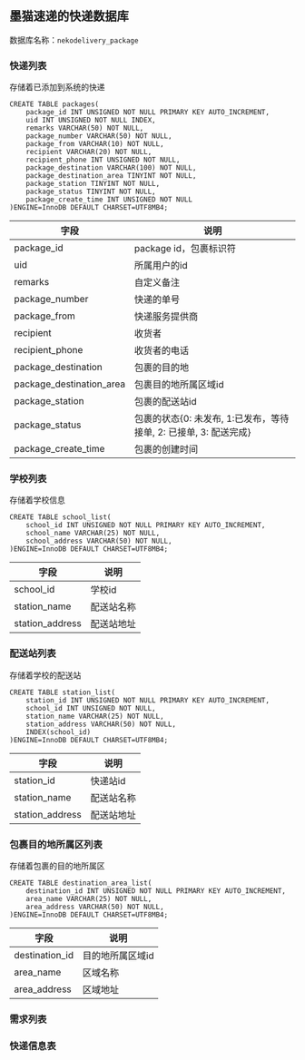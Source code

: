 ## 墨猫速递的快递数据库

数据库名称：`nekodelivery_package`

### 快递列表

存储着已添加到系统的快递

```mysql
CREATE TABLE packages(
	package_id INT UNSIGNED NOT NULL PRIMARY KEY AUTO_INCREMENT,
    uid INT UNSIGNED NOT NULL INDEX,
    remarks VARCHAR(50) NOT NULL,
    package_number VARCHAR(50) NOT NULL,
    package_from VARCHAR(10) NOT NULL,
    recipient VARCHAR(20) NOT NULL,
    recipient_phone INT UNSIGNED NOT NULL,
    package_destination VARCHAR(100) NOT NULL,
    package_destination_area TINYINT NOT NULL,
    package_station TINYINT NOT NULL,
    package_status TINYINT NOT NULL,
    package_create_time INT UNSIGNED NOT NULL
)ENGINE=InnoDB DEFAULT CHARSET=UTF8MB4;
```

| 字段                     | 说明                                                         |
| ------------------------ | ------------------------------------------------------------ |
| package_id               | package id，包裹标识符                                       |
| uid                      | 所属用户的id                                                 |
| remarks                  | 自定义备注                                                   |
| package_number           | 快递的单号                                                   |
| package_from             | 快递服务提供商                                               |
| recipient                | 收货者                                                       |
| recipient_phone          | 收货者的电话                                                 |
| package_destination      | 包裹的目的地                                                 |
| package_destination_area | 包裹目的地所属区域id                                         |
| package_station          | 包裹的配送站id                                               |
| package_status           | 包裹的状态{0: 未发布, 1:已发布，等待接单, 2: 已接单, 3: 配送完成} |
| package_create_time      | 包裹的创建时间                                               |

### 学校列表

存储着学校信息

```mysql
CREATE TABLE school_list(
	school_id INT UNSIGNED NOT NULL PRIMARY KEY AUTO_INCREMENT,
    school_name VARCHAR(25) NOT NULL,
    school_address VARCHAR(50) NOT NULL,
)ENGINE=InnoDB DEFAULT CHARSET=UTF8MB4;
```

| 字段            | 说明       |
| --------------- | ---------- |
| school_id       | 学校id     |
| station_name    | 配送站名称 |
| station_address | 配送站地址 |

### 配送站列表

存储着学校的配送站

```mysql
CREATE TABLE station_list(
	station_id INT UNSIGNED NOT NULL PRIMARY KEY AUTO_INCREMENT,
    school_id INT UNSIGNED NOT NULL,
    station_name VARCHAR(25) NOT NULL,
    station_address VARCHAR(50) NOT NULL,
    INDEX(school_id)
)ENGINE=InnoDB DEFAULT CHARSET=UTF8MB4;
```

| 字段            | 说明       |
| --------------- | ---------- |
| station_id      | 快递站id   |
| station_name    | 配送站名称 |
| station_address | 配送站地址 |

### 包裹目的地所属区列表

存储着包裹的目的地所属区

```mysql
CREATE TABLE destination_area_list(
	destination_id INT UNSIGNED NOT NULL PRIMARY KEY AUTO_INCREMENT,
    area_name VARCHAR(25) NOT NULL,
    area_address VARCHAR(50) NOT NULL,
)ENGINE=InnoDB DEFAULT CHARSET=UTF8MB4;
```

| 字段           | 说明             |
| -------------- | ---------------- |
| destination_id | 目的地所属区域id |
| area_name      | 区域名称         |
| area_address   | 区域地址         |

### 需求列表

### 快递信息表